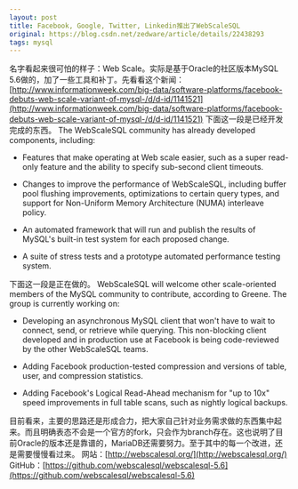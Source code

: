 ```yaml
---
layout: post
title: Facebook, Google, Twitter, Linkedin推出了WebScaleSQL
original: https://blog.csdn.net/zedware/article/details/22438293
tags: mysql
---
```


名字看起来很可怕的样子：Web Scale。实际是基于Oracle的社区版本MySQL 5.6做的，加了一些工具和补丁。先看看这个新闻：
[http://www.informationweek.com/big-data/software-platforms/facebook-debuts-web-scale-variant-of-mysql-/d/d-id/1141521](http://www.informationweek.com/big-data/software-platforms/facebook-debuts-web-scale-variant-of-mysql-/d/d-id/1141521)
下面这一段是已经开发完成的东西。
The WebScaleSQL community has already developed components, including:
- Features that make operating at Web scale easier, such as a super read-only feature and the ability to specify sub-second client timeouts.

- Changes to improve the performance of WebScaleSQL, including buffer pool flushing improvements, optimizations to certain query types, and support for Non-Uniform Memory
 Architecture (NUMA) interleave policy.

- An automated framework that will run and publish the results of MySQL's built-in test system for each proposed change.

- A suite of stress tests and a prototype automated performance testing system.

下面这一段是正在做的。
WebScaleSQL will welcome other scale-oriented members of the MySQL community to contribute, according to Greene. The group is currently working on:
- Developing an asynchronous MySQL client that won't have to wait to connect, send, or retrieve while querying. This non-blocking client developed and in production
 use at Facebook is being code-reviewed by the other WebScaleSQL teams.

- Adding Facebook production-tested compression and versions of table, user, and compression statistics.

- Adding Facebook's Logical Read-Ahead mechanism for "up to 10x" speed improvements in full table scans, such as nightly logical backups.


目前看来，主要的思路还是形成合力，把大家自己针对业务需求做的东西集中起来。而且明确表态不会是一个官方的fork，只会作为branch存在。这也说明了目前Oracle的版本还是靠谱的，MariaDB还需要努力。至于其中的每一个改进，还是需要慢慢看过来。
网站：[http://webscalesql.org/](http://webscalesql.org/)
GitHub：[https://github.com/webscalesql/webscalesql-5.6](https://github.com/webscalesql/webscalesql-5.6)
